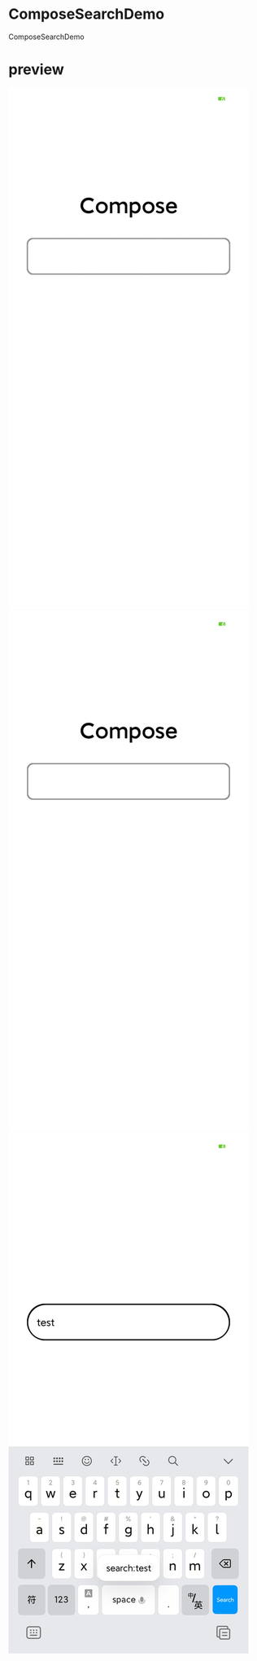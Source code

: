 # ComposeSearchDemo
ComposeSearchDemo
# preview
![image](https://github.com/hfhuaizhi/ComposeSearchDemo/blob/master/image/compose_search1.gif)
![image](https://github.com/hfhuaizhi/ComposeSearchDemo/blob/master/image/compose_search2.jpg)
![image](https://github.com/hfhuaizhi/ComposeSearchDemo/blob/master/image/compose_search3.jpg)
